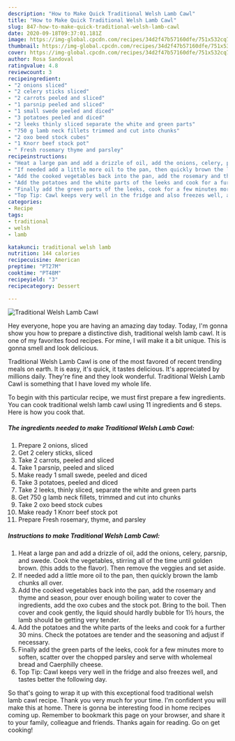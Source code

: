 ```yaml
---
description: "How to Make Quick Traditional Welsh Lamb Cawl"
title: "How to Make Quick Traditional Welsh Lamb Cawl"
slug: 847-how-to-make-quick-traditional-welsh-lamb-cawl
date: 2020-09-18T09:37:01.181Z
image: https://img-global.cpcdn.com/recipes/34d2f47b57160dfe/751x532cq70/traditional-welsh-lamb-cawl-recipe-main-photo.jpg
thumbnail: https://img-global.cpcdn.com/recipes/34d2f47b57160dfe/751x532cq70/traditional-welsh-lamb-cawl-recipe-main-photo.jpg
cover: https://img-global.cpcdn.com/recipes/34d2f47b57160dfe/751x532cq70/traditional-welsh-lamb-cawl-recipe-main-photo.jpg
author: Rosa Sandoval
ratingvalue: 4.8
reviewcount: 3
recipeingredient:
- "2 onions sliced"
- "2 celery sticks sliced"
- "2 carrots peeled and sliced"
- "1 parsnip peeled and sliced"
- "1 small swede peeled and diced"
- "3 potatoes peeled and diced"
- "2 leeks thinly sliced separate the white and green parts"
- "750 g lamb neck fillets trimmed and cut into chunks"
- "2 oxo beed stock cubes"
- "1 Knorr beef stock pot"
- " Fresh rosemary thyme and parsley"
recipeinstructions:
- "Heat a large pan and add a drizzle of oil, add the onions, celery, parsnip, and swede. Cook the vegetables, stirring all of the time until golden brown. (this adds to the flavor). Then remove the veggies and set aside."
- "If needed add a little more oil to the pan, then quickly brown the lamb chunks all over."
- "Add the cooked vegetables back into the pan, add the rosemary and thyme and season, pour over enough boiling water to cover the ingredients, add the oxo cubes and the stock pot. Bring to the boil. Then cover and cook gently, the liquid should hardly bubble for 1½ hours, the lamb should be getting very tender."
- "Add the potatoes and the white parts of the leeks and cook for a further 30 mins. Check the potatoes are tender and the seasoning and adjust if necessary."
- "Finally add the green parts of the leeks, cook for a few minutes more to soften, scatter over the chopped parsley and serve with wholemeal bread and Caerphilly cheese."
- "Top Tip: Cawl keeps very well in the fridge and also freezes well, and tastes better the following day."
categories:
- Recipe
tags:
- traditional
- welsh
- lamb

katakunci: traditional welsh lamb 
nutrition: 144 calories
recipecuisine: American
preptime: "PT27M"
cooktime: "PT48M"
recipeyield: "3"
recipecategory: Dessert

---
```



![Traditional Welsh Lamb Cawl](https://img-global.cpcdn.com/recipes/34d2f47b57160dfe/751x532cq70/traditional-welsh-lamb-cawl-recipe-main-photo.jpg)

Hey everyone, hope you are having an amazing day today. Today, I'm gonna show you how to prepare a distinctive dish, traditional welsh lamb cawl. It is one of my favorites food recipes. For mine, I will make it a bit unique. This is gonna smell and look delicious.

Traditional Welsh Lamb Cawl is one of the most favored of recent trending meals on earth. It is easy, it's quick, it tastes delicious. It's appreciated by millions daily. They're fine and they look wonderful. Traditional Welsh Lamb Cawl is something that I have loved my whole life.




To begin with this particular recipe, we must first prepare a few ingredients. You can cook traditional welsh lamb cawl using 11 ingredients and 6 steps. Here is how you cook that.

<!--inarticleads1-->

##### The ingredients needed to make Traditional Welsh Lamb Cawl:

1. Prepare 2 onions, sliced
1. Get 2 celery sticks, sliced
1. Take 2 carrots, peeled and sliced
1. Take 1 parsnip, peeled and sliced
1. Make ready 1 small swede, peeled and diced
1. Take 3 potatoes, peeled and diced
1. Take 2 leeks, thinly sliced, separate the white and green parts
1. Get 750 g lamb neck fillets, trimmed and cut into chunks
1. Take 2 oxo beed stock cubes
1. Make ready 1 Knorr beef stock pot
1. Prepare  Fresh rosemary, thyme, and parsley




<!--inarticleads2-->

##### Instructions to make Traditional Welsh Lamb Cawl:

1. Heat a large pan and add a drizzle of oil, add the onions, celery, parsnip, and swede. Cook the vegetables, stirring all of the time until golden brown. (this adds to the flavor). Then remove the veggies and set aside.
1. If needed add a little more oil to the pan, then quickly brown the lamb chunks all over.
1. Add the cooked vegetables back into the pan, add the rosemary and thyme and season, pour over enough boiling water to cover the ingredients, add the oxo cubes and the stock pot. Bring to the boil. Then cover and cook gently, the liquid should hardly bubble for 1½ hours, the lamb should be getting very tender.
1. Add the potatoes and the white parts of the leeks and cook for a further 30 mins. Check the potatoes are tender and the seasoning and adjust if necessary.
1. Finally add the green parts of the leeks, cook for a few minutes more to soften, scatter over the chopped parsley and serve with wholemeal bread and Caerphilly cheese.
1. Top Tip: Cawl keeps very well in the fridge and also freezes well, and tastes better the following day.




So that's going to wrap it up with this exceptional food traditional welsh lamb cawl recipe. Thank you very much for your time. I'm confident you will make this at home. There is gonna be interesting food in home recipes coming up. Remember to bookmark this page on your browser, and share it to your family, colleague and friends. Thanks again for reading. Go on get cooking!
